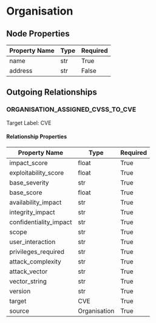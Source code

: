 
# Organisation

## Node Properties

| Property Name | Type | Required |
| ------------- | ---- | -------- |
| name | str | True |
| address | str | False |


## Outgoing Relationships

### ORGANISATION_ASSIGNED_CVSS_TO_CVE

Target Label: CVE

#### Relationship Properties

| Property Name | Type | Required |
| ------------- | ---- | -------- |
| impact_score | float | True |
| exploitability_score | float | True |
| base_severity | str | True |
| base_score | float | True |
| availability_impact | str | True |
| integrity_impact | str | True |
| confidentiality_impact | str | True |
| scope | str | True |
| user_interaction | str | True |
| privileges_required | str | True |
| attack_complexity | str | True |
| attack_vector | str | True |
| vector_string | str | True |
| version | str | True |
| target | CVE | True |
| source | Organisation | True |



